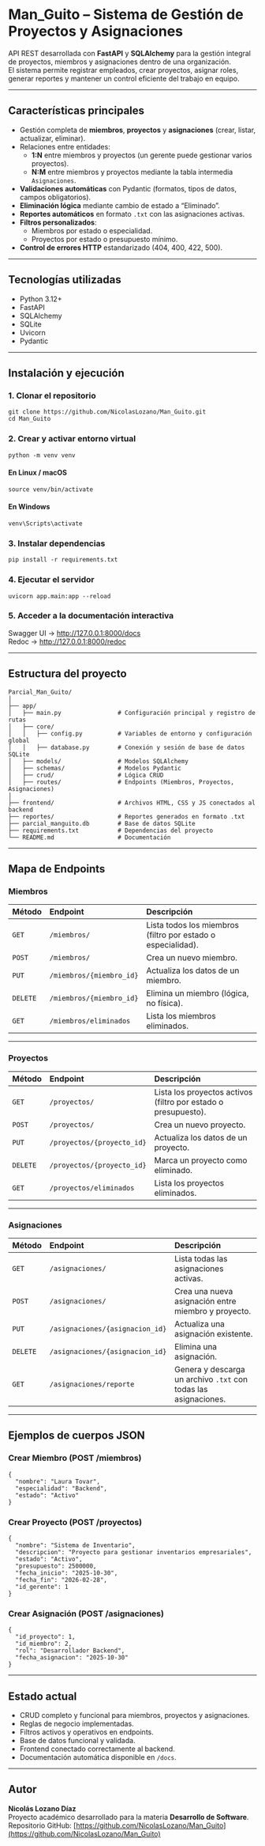  # Man_Guito – Sistema de Gestión de Proyectos y Asignaciones

API REST desarrollada con **FastAPI** y **SQLAlchemy** para la gestión integral de proyectos, miembros y asignaciones dentro de una organización.  
El sistema permite registrar empleados, crear proyectos, asignar roles, generar reportes y mantener un control eficiente del trabajo en equipo.

---

## Características principales

- Gestión completa de **miembros**, **proyectos** y **asignaciones** (crear, listar, actualizar, eliminar).  
- Relaciones entre entidades:
  - **1:N** entre miembros y proyectos (un gerente puede gestionar varios proyectos).
  - **N:M** entre miembros y proyectos mediante la tabla intermedia `Asignaciones`.
- **Validaciones automáticas** con Pydantic (formatos, tipos de datos, campos obligatorios).  
- **Eliminación lógica** mediante cambio de estado a “Eliminado”.  
- **Reportes automáticos** en formato `.txt` con las asignaciones activas.  
- **Filtros personalizados**:
  - Miembros por estado o especialidad.
  - Proyectos por estado o presupuesto mínimo.  
- **Control de errores HTTP** estandarizado (404, 400, 422, 500).  

---

## Tecnologías utilizadas

- Python 3.12+
- FastAPI
- SQLAlchemy
- SQLite
- Uvicorn
- Pydantic

---

## Instalación y ejecución

### 1. Clonar el repositorio
```
git clone https://github.com/NicolasLozano/Man_Guito.git
cd Man_Guito
```

### 2. Crear y activar entorno virtual
```
python -m venv venv
```

#### En Linux / macOS
```
source venv/bin/activate
```

#### En Windows
```
venv\Scripts\activate
```

### 3. Instalar dependencias
```
pip install -r requirements.txt
```

### 4. Ejecutar el servidor
```
uvicorn app.main:app --reload
```

### 5. Acceder a la documentación interactiva

Swagger UI → http://127.0.0.1:8000/docs  
Redoc → http://127.0.0.1:8000/redoc  

---

## Estructura del proyecto
```
Parcial_Man_Guito/
│
├── app/
│   ├── main.py                # Configuración principal y registro de rutas
│   ├── core/
│   │   ├── config.py          # Variables de entorno y configuración global
│   │   ├── database.py        # Conexión y sesión de base de datos SQLite
│   ├── models/                # Modelos SQLAlchemy
│   ├── schemas/               # Modelos Pydantic
│   ├── crud/                  # Lógica CRUD
│   ├── routes/                # Endpoints (Miembros, Proyectos, Asignaciones)
│
├── frontend/                  # Archivos HTML, CSS y JS conectados al backend
├── reportes/                  # Reportes generados en formato .txt
├── parcial_manguito.db        # Base de datos SQLite
├── requirements.txt           # Dependencias del proyecto
└── README.md                  # Documentación
```

---

## Mapa de Endpoints

### Miembros
| Método | Endpoint | Descripción |
| :------ | :-------- | :------------ |
| `GET` | `/miembros/` | Lista todos los miembros (filtro por estado o especialidad). |
| `POST` | `/miembros/` | Crea un nuevo miembro. |
| `PUT` | `/miembros/{miembro_id}` | Actualiza los datos de un miembro. |
| `DELETE` | `/miembros/{miembro_id}` | Elimina un miembro (lógica, no física). |
| `GET` | `/miembros/eliminados` | Lista los miembros eliminados. |

---

### Proyectos
| Método | Endpoint | Descripción |
| :------ | :-------- | :------------ |
| `GET` | `/proyectos/` | Lista los proyectos activos (filtro por estado o presupuesto). |
| `POST` | `/proyectos/` | Crea un nuevo proyecto. |
| `PUT` | `/proyectos/{proyecto_id}` | Actualiza los datos de un proyecto. |
| `DELETE` | `/proyectos/{proyecto_id}` | Marca un proyecto como eliminado. |
| `GET` | `/proyectos/eliminados` | Lista los proyectos eliminados. |

---

### Asignaciones
| Método | Endpoint | Descripción |
| :------ | :-------- | :------------ |
| `GET` | `/asignaciones/` | Lista todas las asignaciones activas. |
| `POST` | `/asignaciones/` | Crea una nueva asignación entre miembro y proyecto. |
| `PUT` | `/asignaciones/{asignacion_id}` | Actualiza una asignación existente. |
| `DELETE` | `/asignaciones/{asignacion_id}` | Elimina una asignación. |
| `GET` | `/asignaciones/reporte` | Genera y descarga un archivo `.txt` con todas las asignaciones. |

---

## Ejemplos de cuerpos JSON

### Crear Miembro (POST /miembros)
```
{
  "nombre": "Laura Tovar",
  "especialidad": "Backend",
  "estado": "Activo"
}
```

### Crear Proyecto (POST /proyectos)
```
{
  "nombre": "Sistema de Inventario",
  "descripcion": "Proyecto para gestionar inventarios empresariales",
  "estado": "Activo",
  "presupuesto": 2500000,
  "fecha_inicio": "2025-10-30",
  "fecha_fin": "2026-02-28",
  "id_gerente": 1
}
```

### Crear Asignación (POST /asignaciones)
```
{
  "id_proyecto": 1,
  "id_miembro": 2,
  "rol": "Desarrollador Backend",
  "fecha_asignacion": "2025-10-30"
}
```

---

## Estado actual

- CRUD completo y funcional para miembros, proyectos y asignaciones.  
- Reglas de negocio implementadas.  
- Filtros activos y operativos en endpoints.  
- Base de datos funcional y validada.  
- Frontend conectado correctamente al backend.  
- Documentación automática disponible en `/docs`.  

---

## Autor

**Nicolás Lozano Díaz**  
Proyecto académico desarrollado para la materia **Desarrollo de Software**.  
Repositorio GitHub: [https://github.com/NicolasLozano/Man_Guito](https://github.com/NicolasLozano/Man_Guito)



